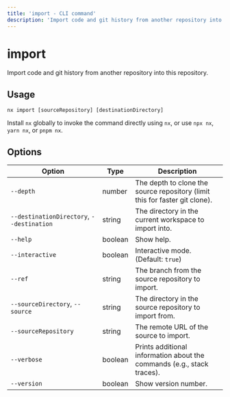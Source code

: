 ```yaml
---
title: 'import - CLI command'
description: 'Import code and git history from another repository into this repository.'
---
```


# import

Import code and git history from another repository into this repository.

## Usage

```shell
nx import [sourceRepository] [destinationDirectory]
```

Install `nx` globally to invoke the command directly using `nx`, or use `npx nx`, `yarn nx`, or `pnpm nx`.

## Options

| Option                                    | Type    | Description                                                                 |
| ----------------------------------------- | ------- | --------------------------------------------------------------------------- |
| `--depth`                                 | number  | The depth to clone the source repository (limit this for faster git clone). |
| `--destinationDirectory`, `--destination` | string  | The directory in the current workspace to import into.                      |
| `--help`                                  | boolean | Show help.                                                                  |
| `--interactive`                           | boolean | Interactive mode. (Default: `true`)                                         |
| `--ref`                                   | string  | The branch from the source repository to import.                            |
| `--sourceDirectory`, `--source`           | string  | The directory in the source repository to import from.                      |
| `--sourceRepository`                      | string  | The remote URL of the source to import.                                     |
| `--verbose`                               | boolean | Prints additional information about the commands (e.g., stack traces).      |
| `--version`                               | boolean | Show version number.                                                        |
